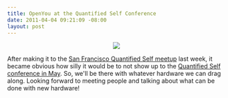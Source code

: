 ```yaml
--- 
title: OpenYou at the Quantified Self Conference
date: 2011-04-04 09:21:09 -08:00
layout: post
---
```


<CENTER><A HREF='http://quantifiedself.com/conference/'><IMG SRC='http://images.nonpolynomial.com/openyou.org/blog/qs_conf.png' /></A></CENTER>

After making it to the [San Francisco Quantified Self meetup][1] last
week, it became obvious how silly it would be to not show up to the
[Quantified Self conference in May][2]. So, we'll be there with whatever
hardware we can drag along. Looking forward to meeting people and
talking about what can be done with new hardware!

[1]: http://www.meetup.com/quantifiedself/
[2]: http://quantifiedself.com/conference/ 
